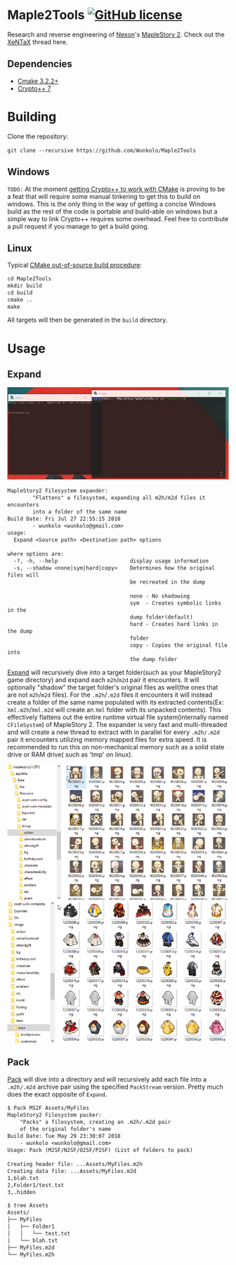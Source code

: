 # Maple2Tools [![GitHub license](https://img.shields.io/badge/license-MIT-blue.svg)](https://github.com/Wunkolo/Maple2Tools/blob/master/LICENSE)

Research and reverse engineering of [Nexon](http://nexon.net)'s [MapleStory 2](http://maplestory2.nexon.net/en). Check out the [XeNTaX](http://forum.xentax.com/viewtopic.php?f=10&t=18090) thread here.

## Dependencies

 * [Cmake 3.2.2+](https://www.cmake.org/download/)
 * [Crypto++ 7](https://github.com/weidai11/cryptopp)

# Building

Clone the repository:

`git clone --recursive https://github.com/Wunkolo/Maple2Tools`

## Windows

`TODO:` At the moment [getting Crypto++ to work with CMake](https://www.cryptopp.com/wiki/Cmake#CMake_Removal) is proving to be a feat that will require some manual tinkering to get this to build on windows. This is the only thing in the way of getting a concise Windows build as the rest of the code is portable and build-able on windows but a simple way to link Crypto++ requires some overhead. Feel free to contribute a pull request if you manage to get a build going.

## Linux

Typical [CMake out-of-source build procedure](http://preshing.com/20170511/how-to-build-a-cmake-based-project/#running-cmake-from-the-command-line):

```
cd Maple2Tools
mkdir build
cd build
cmake ..
make
```
All targets will then be generated in the `build` directory.

# Usage

## Expand
![](media/Expand.gif)
```
MapleStory2 Filesystem expander:
        "Flattens" a filesystem, expanding all m2h/m2d files it encounters
        into a folder of the same name
Build Date: Fri Jul 27 22:55:15 2018
        - wunkolo <wunkolo@gmail.com>
usage:
  Expand <Source path> <Destination path> options

where options are:
  -?, -h, --help                       display usage information
  -s, --shadow <none|sym|hard|copy>    Determines how the original files will
                                       be recreated in the dump

                                       none - No shadowing
                                       sym  - Creates symbolic links in the
                                       dump folder(default)
                                       hard - Creates hard links in the dump
                                       folder
                                       copy - Copies the original file into
                                       the dump folder

```
[Expand](tools/Expand.cpp) will recursively dive into a target folder(such as your MapleStory2 game directory) and expand each `m2h`/`m2d` pair it encounters. It will optionally "shadow" the target folder's original files as well(the ones that are not `m2h`/`m2d` files). For the `.m2h`/`.m2d` files it encounters it will instead create a folder of the same name populated with its extracted contents(Ex: `Xml.m2h`/`Xml.m2d` will create an `Xml` folder with its unpacked contents).
This effectively flattens out the entire runtime virtual file system(internally named `CFileSystem`) of MapleStory 2.
The expander is very fast and multi-threaded and will create a new thread to extract with in parallel for every `.m2h/.m2d` pair it encounters utilizing memory mapped files for extra speed.
It is recommended to run this on non-mechanical memory such as a solid state drive or RAM drive( such as 'tmp' on linux).

![](media/DumpedActions.png)
![](media/DumpedClothes.png)

## Pack

[Pack](tools/Pack.cpp) will dive into a directory and will recursively add each file into a `.m2h/.m2d` archive pair using the specified `PackStream` version.
Pretty much does the exact opposite of `Expand`.
```
$ Pack MS2F Assets/MyFiles
MapleStory2 Filesystem packer:
	"Packs" a filesystem, creating an .m2h/.m2d pair
	of the original folder's name
Build Date: Tue May 29 23:30:07 2018
	- wunkolo <wunkolo@gmail.com>
Usage: Pack (M2SF/N2SF/O2SF/P2SF) (List of folders to pack)

Creating header file: ...Assets/MyFiles.m2h
Creating data file: ...Assets/MyFiles.m2d
1,blah.txt
2,Folder1/test.txt
3,.hidden

```
```
$ tree Assets
Assets/
├── MyFiles
│   ├── Folder1
│   │   └── test.txt
│   └── blah.txt
├── MyFiles.m2d
└── MyFiles.m2h
```
